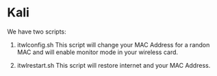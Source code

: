 # Kali
We have two scripts:

1) itwlconfig.sh
This script will change your MAC Address for a randon MAC and will enable monitor mode in your wireless card.

2) itwlrestart.sh
This script will restore internet and your MAC Address.
